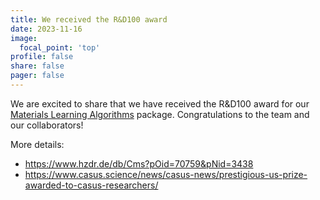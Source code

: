 ```yaml
---
title: We received the R&D100 award
date: 2023-11-16
image:
  focal_point: 'top'
profile: false
share: false
pager: false
---
```


We are excited to share that we have received the R&D100 award for our [Materials Learning Algorithms](https://github.com/mala-project) package.
Congratulations to the team and our collaborators!

<!--more-->

More details:
- https://www.hzdr.de/db/Cms?pOid=70759&pNid=3438
- https://www.casus.science/news/casus-news/prestigious-us-prize-awarded-to-casus-researchers/